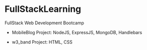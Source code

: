 # FullStackLearning
FullStack Web Development Bootcamp

- MobileBlog Project:
    NodeJS, 
    ExpressJS, 
    MongoDB,
    Handlebars

- w3_band Project:
    HTML, CSS